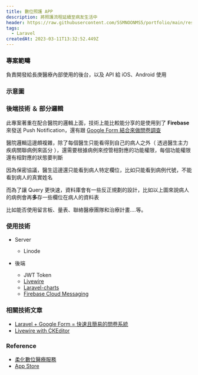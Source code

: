 ```yaml
---
title: 數位照護 APP
description: 將照護流程延續至病友生活中
header: https://raw.githubusercontent.com/5SMNOONMS5/portfolio/main/resources/projects/cancer/screenshot1.png
tags:
  - Laravel
createdAt: 2023-03-11T13:32:52.449Z
---
```


### 專案範疇

負責開發給長庚醫療內部使用的後台，以及 API 給 iOS、Android 使用

### 示意圖

<smart-figure src="https://raw.githubusercontent.com/5SMNOONMS5/portfolio/main/resources/projects/cancer/screenshot2.png"></smart-figure>
<smart-figure src="https://raw.githubusercontent.com/5SMNOONMS5/portfolio/main/resources/projects/cancer/screenshot3.png"></smart-figure>
<smart-figure src="https://raw.githubusercontent.com/5SMNOONMS5/portfolio/main/resources/projects/cancer/screenshot4.png"></smart-figure>
<smart-figure src="https://raw.githubusercontent.com/5SMNOONMS5/portfolio/main/resources/projects/cancer/screenshot5.png"></smart-figure>
<smart-figure src="https://raw.githubusercontent.com/5SMNOONMS5/portfolio/main/resources/projects/cancer/screenshot7.png"></smart-figure>

### 後端技術 ＆ 部分邏輯

此專案著重在配合醫院的邏輯上面，技術上能比較能分享的是使用到了 **Firebase** 來發送 Push Notification，還有跟 [Google Form 結合來做問卷調查](https://medium.com/@tasb00429/laravel-google-form-%E5%BF%AB%E9%80%9F%E4%B8%94%E7%B0%A1%E6%98%93%E7%9A%84%E5%95%8F%E5%8D%B7%E7%B3%BB%E7%B5%B1-73fe97f0efd4)

醫院邏輯這邊頗複雜，除了每個醫生只能看得到自己的病人之外（ 透過醫生主力疾病關聯病例來區分 ），還需要根據病例來控管相對應的功能權限，每個功能權限還有相對應的狀態要判斷

因為保密協議，醫生這邊還只能看到病人特定欄位，比如只能看到病例代號，不能看到病人的真實姓名

<smart-figure src="https://raw.githubusercontent.com/5SMNOONMS5/portfolio/main/resources/projects/cancer/screenshot6.png"></smart-figure>

而為了讓 Query 更快速，資料庫會有一些反正規劃的設計，比如以上圖來說病人的病例會再**多**存一些欄位在病人的資料表

比如能否使用留言板、量表、聯絡醫療團隊和治療計畫....等。

### 使用技術

* Server
  * Linode

* 後端
  * JWT Token
  * [Livewire](https://laravel-livewire.com/)
  * [Laravel-charts](https://github.com/LaravelDaily/laravel-charts)
  * [Firebase Cloud Messaging](https://github.com/laravel-notification-channels/fcm)

### 相關技術文章

- [Laravel + Google Form = 快速且簡易的問卷系統](https://medium.com/@tasb00429/laravel-google-form-%E5%BF%AB%E9%80%9F%E4%B8%94%E7%B0%A1%E6%98%93%E7%9A%84%E5%95%8F%E5%8D%B7%E7%B3%BB%E7%B5%B1-73fe97f0efd4)
- [Livewire with CKEditor](https://medium.com/@tasb00429/livewire-with-ckeditor-ac849b7572d2)

### Reference

* [柔化數位醫療服務](https://iroridesign.com/warmy-tracker)
* [App Store](https://apps.apple.com/tw/app/%E5%81%A5%E5%BA%B7%E7%AE%A1%E5%AE%B6%E6%9A%96%E6%9A%96/id1670311026)
